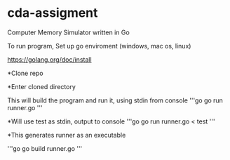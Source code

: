 # cda-assigment
Computer Memory Simulator written in Go

To run program, Set up go enviroment (windows, mac os, linux) 

https://golang.org/doc/install 

*Clone repo 

*Enter cloned directory

This will build the program and run it, using stdin from console
'''go
go run runner.go 
'''

*Will use test as stdin, output to console 
'''go
go run runner.go < test 
'''

*This generates runner as an executable

'''go
go build runner.go
'''
